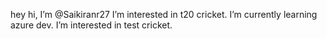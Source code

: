 hey  hi, I’m @Saikiranr27
 I’m interested in t20 cricket.
 I’m currently learning azure dev.
 I’m interested in test cricket.

<!---
Saikiranr27/Saikiranr27 is a ✨ special ✨ repository because its `README.md` (this file) appears on your GitHub profile.
You can click the Preview link to take a look at your changes.
--->
